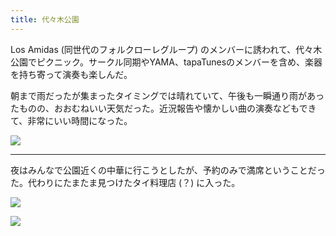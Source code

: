 ```yaml
---
title: 代々木公園
---
```


Los Amidas (同世代のフォルクローレグループ) のメンバーに誘われて、代々木公園でピクニック。サークル同期やYAMA、tapaTunesのメンバーを含め、楽器を持ち寄って演奏も楽しんだ。

朝まで雨だったが集まったタイミングでは晴れていて、午後も一瞬通り雨があったものの、おおむねいい天気だった。近況報告や懐かしい曲の演奏などもできて、非常にいい時間になった。

![](https://photos.old.apkas.net/medium/202310/20231029-115957.webp)

---

夜はみんなで公園近くの中華に行こうとしたが、予約のみで満席ということだった。代わりにたまたま見つけたタイ料理店 (？) に入った。

![](https://photos.old.apkas.net/medium/202310/20231029-170508.webp)

![](https://photos.old.apkas.net/medium/202310/20231029-173717.webp)
